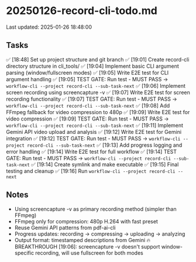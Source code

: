 # 20250126-record-cli-todo.md
Last updated: 2025-01-26 18:48:00

## Tasks
✅ [18:48] Set up project structure and git branch
✅ [19:01] Create record-cli directory structure in cli_tools/
✅ [19:04] Implement basic CLI argument parsing (window/fullscreen modes)
✅ [19:05] Write E2E test for CLI argument handling
✅ [19:05] TEST GATE: Run test - MUST PASS → `workflow-cli --project record-cli --sub-task-next`
✅ [19:06] Implement screen recording using screencapture -v
✅ [19:07] Write E2E test for screen recording functionality
✅ [19:07] TEST GATE: Run test - MUST PASS → `workflow-cli --project record-cli --sub-task-next`
✅ [19:08] Add FFmpeg fallback for video compression to 480p
✅ [19:09] Write E2E test for video compression
✅ [19:09] TEST GATE: Run test - MUST PASS → `workflow-cli --project record-cli --sub-task-next`
✅ [19:11] Implement Gemini API video upload and analysis
✅ [19:12] Write E2E test for Gemini integration
✅ [19:12] TEST GATE: Run test - MUST PASS → `workflow-cli --project record-cli --sub-task-next`
✅ [19:13] Add progress logging and error handling
✅ [19:14] Write E2E test for full workflow
✅ [19:14] TEST GATE: Run test - MUST PASS → `workflow-cli --project record-cli --sub-task-next`
✅ [19:14] Create symlink and make executable
✅ [19:15] Final testing and cleanup
✅ [19:16] Run `workflow-cli --project record-cli --next`

## Notes
- Using screencapture -v as primary recording method (simpler than FFmpeg)
- FFmpeg only for compression: 480p H.264 with fast preset
- Reuse Gemini API patterns from pdf-ai-cli
- Progress updates: recording → compressing → uploading → analyzing
- Output format: timestamped descriptions from Gemini
🔥 BREAKTHROUGH [19:06]: screencapture -v doesn't support window-specific recording, will use fullscreen for both modes